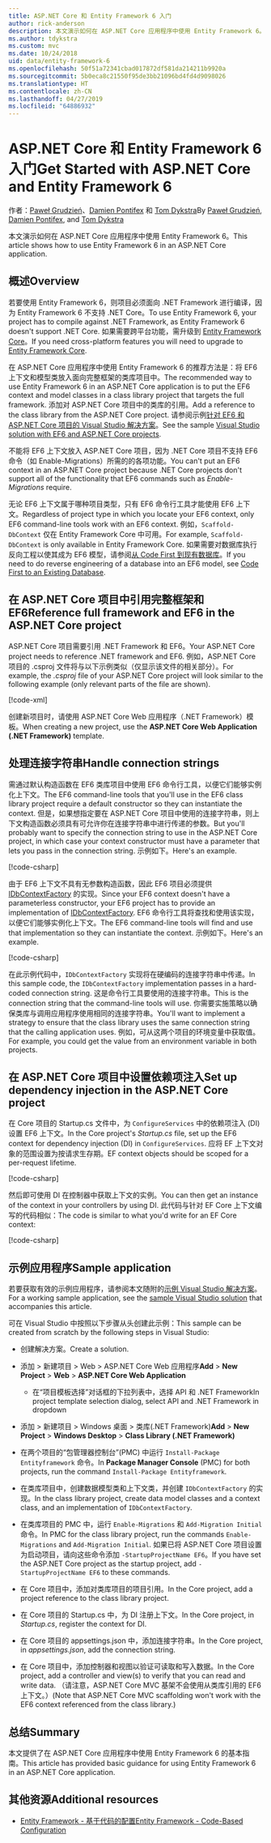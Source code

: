 ```yaml
---
title: ASP.NET Core 和 Entity Framework 6 入门
author: rick-anderson
description: 本文演示如何在 ASP.NET Core 应用程序中使用 Entity Framework 6。
ms.author: tdykstra
ms.custom: mvc
ms.date: 10/24/2018
uid: data/entity-framework-6
ms.openlocfilehash: 50f51a72341cbad017872df581da214211b9920a
ms.sourcegitcommit: 5b0eca8c21550f95de3bb21096bd4fd4d9098026
ms.translationtype: HT
ms.contentlocale: zh-CN
ms.lasthandoff: 04/27/2019
ms.locfileid: "64886932"
---
```

# <a name="get-started-with-aspnet-core-and-entity-framework-6"></a><span data-ttu-id="17eb7-103">ASP.NET Core 和 Entity Framework 6 入门</span><span class="sxs-lookup"><span data-stu-id="17eb7-103">Get Started with ASP.NET Core and Entity Framework 6</span></span>

<span data-ttu-id="17eb7-104">作者：[Paweł Grudzień](https://github.com/pgrudzien12)、[Damien Pontifex](https://github.com/DamienPontifex) 和 [Tom Dykstra](https://github.com/tdykstra)</span><span class="sxs-lookup"><span data-stu-id="17eb7-104">By [Paweł Grudzień](https://github.com/pgrudzien12), [Damien Pontifex](https://github.com/DamienPontifex), and [Tom Dykstra](https://github.com/tdykstra)</span></span>

<span data-ttu-id="17eb7-105">本文演示如何在 ASP.NET Core 应用程序中使用 Entity Framework 6。</span><span class="sxs-lookup"><span data-stu-id="17eb7-105">This article shows how to use Entity Framework 6 in an ASP.NET Core application.</span></span>

## <a name="overview"></a><span data-ttu-id="17eb7-106">概述</span><span class="sxs-lookup"><span data-stu-id="17eb7-106">Overview</span></span>

<span data-ttu-id="17eb7-107">若要使用 Entity Framework 6，则项目必须面向 .NET Framework 进行编译，因为 Entity Framework 6 不支持 .NET Core。</span><span class="sxs-lookup"><span data-stu-id="17eb7-107">To use Entity Framework 6, your project has to compile against .NET Framework, as Entity Framework 6 doesn't support .NET Core.</span></span> <span data-ttu-id="17eb7-108">如果需要跨平台功能，需升级到 [Entity Framework Core](/ef/)。</span><span class="sxs-lookup"><span data-stu-id="17eb7-108">If you need cross-platform features you will need to upgrade to [Entity Framework Core](/ef/).</span></span>

<span data-ttu-id="17eb7-109">在 ASP.NET Core 应用程序中使用 Entity Framework 6 的推荐方法是：将 EF6 上下文和模型类放入面向完整框架的类库项目中。</span><span class="sxs-lookup"><span data-stu-id="17eb7-109">The recommended way to use Entity Framework 6 in an ASP.NET Core application is to put the EF6 context and model classes in a class library project that targets the full framework.</span></span> <span data-ttu-id="17eb7-110">添加对 ASP.NET Core 项目中的类库的引用。</span><span class="sxs-lookup"><span data-stu-id="17eb7-110">Add a reference to the class library from the ASP.NET Core project.</span></span> <span data-ttu-id="17eb7-111">请参阅示例[针对 EF6 和 ASP.NET Core 项目的 Visual Studio 解决方案](https://github.com/aspnet/AspNetCore.Docs/tree/master/aspnetcore/data/entity-framework-6/sample/)。</span><span class="sxs-lookup"><span data-stu-id="17eb7-111">See the sample [Visual Studio solution with EF6 and ASP.NET Core projects](https://github.com/aspnet/AspNetCore.Docs/tree/master/aspnetcore/data/entity-framework-6/sample/).</span></span>

<span data-ttu-id="17eb7-112">不能将 EF6 上下文放入 ASP.NET Core 项目，因为 .NET Core 项目不支持 EF6 命令（如 Enable-Migrations）所需的的各项功能。</span><span class="sxs-lookup"><span data-stu-id="17eb7-112">You can't put an EF6 context in an ASP.NET Core project because .NET Core projects don't support all of the functionality that EF6 commands such as *Enable-Migrations* require.</span></span>

<span data-ttu-id="17eb7-113">无论 EF6 上下文属于哪种项目类型，只有 EF6 命令行工具才能使用 EF6 上下文。</span><span class="sxs-lookup"><span data-stu-id="17eb7-113">Regardless of project type in which you locate your EF6 context, only EF6 command-line tools work with an EF6 context.</span></span> <span data-ttu-id="17eb7-114">例如，`Scaffold-DbContext` 仅在 Entity Framework Core 中可用。</span><span class="sxs-lookup"><span data-stu-id="17eb7-114">For example, `Scaffold-DbContext` is only available in Entity Framework Core.</span></span> <span data-ttu-id="17eb7-115">如果需要对数据库执行反向工程以使其成为 EF6 模型，请参阅[从 Code First 到现有数据库](https://msdn.microsoft.com/jj200620)。</span><span class="sxs-lookup"><span data-stu-id="17eb7-115">If you need to do reverse engineering of a database into an EF6 model, see [Code First to an Existing Database](https://msdn.microsoft.com/jj200620).</span></span>

## <a name="reference-full-framework-and-ef6-in-the-aspnet-core-project"></a><span data-ttu-id="17eb7-116">在 ASP.NET Core 项目中引用完整框架和 EF6</span><span class="sxs-lookup"><span data-stu-id="17eb7-116">Reference full framework and EF6 in the ASP.NET Core project</span></span>

<span data-ttu-id="17eb7-117">ASP.NET Core 项目需要引用 .NET Framework 和 EF6。</span><span class="sxs-lookup"><span data-stu-id="17eb7-117">Your ASP.NET Core project needs to reference .NET framework and EF6.</span></span> <span data-ttu-id="17eb7-118">例如，ASP.NET Core 项目的 .csproj 文件将与以下示例类似（仅显示该文件的相关部分）。</span><span class="sxs-lookup"><span data-stu-id="17eb7-118">For example, the *.csproj* file of your ASP.NET Core project will look similar to the following example (only relevant parts of the file are shown).</span></span>

[!code-xml[](entity-framework-6/sample/MVCCore/MVCCore.csproj?range=3-9&highlight=2)]

<span data-ttu-id="17eb7-119">创建新项目时，请使用 ASP.NET Core Web 应用程序（.NET Framework）模板。</span><span class="sxs-lookup"><span data-stu-id="17eb7-119">When creating a new project, use the **ASP.NET Core Web Application (.NET Framework)** template.</span></span>

## <a name="handle-connection-strings"></a><span data-ttu-id="17eb7-120">处理连接字符串</span><span class="sxs-lookup"><span data-stu-id="17eb7-120">Handle connection strings</span></span>

<span data-ttu-id="17eb7-121">需通过默认构造函数在 EF6 类库项目中使用 EF6 命令行工具，以便它们能够实例化上下文。</span><span class="sxs-lookup"><span data-stu-id="17eb7-121">The EF6 command-line tools that you'll use in the EF6 class library project require a default constructor so they can instantiate the context.</span></span> <span data-ttu-id="17eb7-122">但是，如果想指定要在 ASP.NET Core 项目中使用的连接字符串，则上下文构造函数必须具有可允许你在连接字符串中进行传递的参数。</span><span class="sxs-lookup"><span data-stu-id="17eb7-122">But you'll probably want to specify the connection string to use in the ASP.NET Core project, in which case your context constructor must have a parameter that lets you pass in the connection string.</span></span> <span data-ttu-id="17eb7-123">示例如下。</span><span class="sxs-lookup"><span data-stu-id="17eb7-123">Here's an example.</span></span>

[!code-csharp[](entity-framework-6/sample/EF6/SchoolContext.cs?name=snippet_Constructor)]

<span data-ttu-id="17eb7-124">由于 EF6 上下文不具有无参数构造函数，因此 EF6 项目必须提供 [IDbContextFactory](https://msdn.microsoft.com/library/hh506876) 的实现。</span><span class="sxs-lookup"><span data-stu-id="17eb7-124">Since your EF6 context doesn't have a parameterless constructor, your EF6 project has to provide an implementation of [IDbContextFactory](https://msdn.microsoft.com/library/hh506876).</span></span> <span data-ttu-id="17eb7-125">EF6 命令行工具将查找和使用该实现，以便它们能够实例化上下文。</span><span class="sxs-lookup"><span data-stu-id="17eb7-125">The EF6 command-line tools will find and use that implementation so they can instantiate the context.</span></span> <span data-ttu-id="17eb7-126">示例如下。</span><span class="sxs-lookup"><span data-stu-id="17eb7-126">Here's an example.</span></span>

[!code-csharp[](entity-framework-6/sample/EF6/SchoolContextFactory.cs?name=snippet_IDbContextFactory)]

<span data-ttu-id="17eb7-127">在此示例代码中，`IDbContextFactory` 实现将在硬编码的连接字符串中传递。</span><span class="sxs-lookup"><span data-stu-id="17eb7-127">In this sample code, the `IDbContextFactory` implementation passes in a hard-coded connection string.</span></span> <span data-ttu-id="17eb7-128">这是命令行工具要使用的连接字符串。</span><span class="sxs-lookup"><span data-stu-id="17eb7-128">This is the connection string that the command-line tools will use.</span></span> <span data-ttu-id="17eb7-129">你需要实施策略以确保类库与调用应用程序使用相同的连接字符串。</span><span class="sxs-lookup"><span data-stu-id="17eb7-129">You'll want to implement a strategy to ensure that the class library uses the same connection string that the calling application uses.</span></span> <span data-ttu-id="17eb7-130">例如，可从这两个项目的环境变量中获取值。</span><span class="sxs-lookup"><span data-stu-id="17eb7-130">For example, you could get the value from an environment variable in both projects.</span></span>

## <a name="set-up-dependency-injection-in-the-aspnet-core-project"></a><span data-ttu-id="17eb7-131">在 ASP.NET Core 项目中设置依赖项注入</span><span class="sxs-lookup"><span data-stu-id="17eb7-131">Set up dependency injection in the ASP.NET Core project</span></span>

<span data-ttu-id="17eb7-132">在 Core 项目的 Startup.cs 文件中，为 `ConfigureServices` 中的依赖项注入 (DI) 设置 EF6 上下文。</span><span class="sxs-lookup"><span data-stu-id="17eb7-132">In the Core project's *Startup.cs* file, set up the EF6 context for dependency injection (DI) in `ConfigureServices`.</span></span> <span data-ttu-id="17eb7-133">应将 EF 上下文对象的范围设置为按请求生存期。</span><span class="sxs-lookup"><span data-stu-id="17eb7-133">EF context objects should be scoped for a per-request lifetime.</span></span>

[!code-csharp[](entity-framework-6/sample/MVCCore/Startup.cs?name=snippet_ConfigureServices&highlight=5)]

<span data-ttu-id="17eb7-134">然后即可使用 DI 在控制器中获取上下文的实例。</span><span class="sxs-lookup"><span data-stu-id="17eb7-134">You can then get an instance of the context in your controllers by using DI.</span></span> <span data-ttu-id="17eb7-135">此代码与针对 EF Core 上下文编写的代码相似：</span><span class="sxs-lookup"><span data-stu-id="17eb7-135">The code is similar to what you'd write for an EF Core context:</span></span>

[!code-csharp[](entity-framework-6/sample/MVCCore/Controllers/StudentsController.cs?name=snippet_ContextInController)]

## <a name="sample-application"></a><span data-ttu-id="17eb7-136">示例应用程序</span><span class="sxs-lookup"><span data-stu-id="17eb7-136">Sample application</span></span>

<span data-ttu-id="17eb7-137">若要获取有效的示例应用程序，请参阅本文随附的[示例 Visual Studio 解决方案](https://github.com/aspnet/AspNetCore.Docs/tree/master/aspnetcore/data/entity-framework-6/sample/)。</span><span class="sxs-lookup"><span data-stu-id="17eb7-137">For a working sample application, see the [sample Visual Studio solution](https://github.com/aspnet/AspNetCore.Docs/tree/master/aspnetcore/data/entity-framework-6/sample/) that accompanies this article.</span></span>

<span data-ttu-id="17eb7-138">可在 Visual Studio 中按照以下步骤从头创建此示例：</span><span class="sxs-lookup"><span data-stu-id="17eb7-138">This sample can be created from scratch by the following steps in Visual Studio:</span></span>

* <span data-ttu-id="17eb7-139">创建解决方案。</span><span class="sxs-lookup"><span data-stu-id="17eb7-139">Create a solution.</span></span>

* <span data-ttu-id="17eb7-140">添加 > 新建项目 > Web > ASP.NET Core Web 应用程序</span><span class="sxs-lookup"><span data-stu-id="17eb7-140">**Add** > **New Project** > **Web** > **ASP.NET Core Web Application**</span></span>
  * <span data-ttu-id="17eb7-141">在“项目模板选择”对话框的下拉列表中，选择 API 和 .NET Framework</span><span class="sxs-lookup"><span data-stu-id="17eb7-141">In project template selection dialog, select API and .NET Framework in dropdown</span></span>

* <span data-ttu-id="17eb7-142">添加 > 新建项目 > Windows 桌面 > 类库(.NET Framework)</span><span class="sxs-lookup"><span data-stu-id="17eb7-142">**Add** > **New Project** > **Windows Desktop** > **Class Library (.NET Framework)**</span></span>

* <span data-ttu-id="17eb7-143">在两个项目的“包管理器控制台”(PMC) 中运行 `Install-Package Entityframework` 命令。</span><span class="sxs-lookup"><span data-stu-id="17eb7-143">In **Package Manager Console** (PMC) for both projects, run the command `Install-Package Entityframework`.</span></span>

* <span data-ttu-id="17eb7-144">在类库项目中，创建数据模型类和上下文类，并创建 `IDbContextFactory` 的实现。</span><span class="sxs-lookup"><span data-stu-id="17eb7-144">In the class library project, create data model classes and a context class, and an implementation of `IDbContextFactory`.</span></span>

* <span data-ttu-id="17eb7-145">在类库项目的 PMC 中，运行 `Enable-Migrations` 和 `Add-Migration Initial` 命令。</span><span class="sxs-lookup"><span data-stu-id="17eb7-145">In PMC for the class library project, run the commands `Enable-Migrations` and `Add-Migration Initial`.</span></span> <span data-ttu-id="17eb7-146">如果已将 ASP.NET Core 项目设置为启动项目，请向这些命令添加 `-StartupProjectName EF6`。</span><span class="sxs-lookup"><span data-stu-id="17eb7-146">If you have set the ASP.NET Core project as the startup project, add `-StartupProjectName EF6` to these commands.</span></span>

* <span data-ttu-id="17eb7-147">在 Core 项目中，添加对类库项目的项目引用。</span><span class="sxs-lookup"><span data-stu-id="17eb7-147">In the Core project, add a project reference to the class library project.</span></span>

* <span data-ttu-id="17eb7-148">在 Core 项目的 Startup.cs 中，为 DI 注册上下文。</span><span class="sxs-lookup"><span data-stu-id="17eb7-148">In the Core project, in *Startup.cs*, register the context for DI.</span></span>

* <span data-ttu-id="17eb7-149">在 Core 项目的 appsettings.json 中，添加连接字符串。</span><span class="sxs-lookup"><span data-stu-id="17eb7-149">In the Core project, in *appsettings.json*, add the connection string.</span></span>

* <span data-ttu-id="17eb7-150">在 Core 项目中，添加控制器和视图以验证可读取和写入数据。</span><span class="sxs-lookup"><span data-stu-id="17eb7-150">In the Core project, add a controller and view(s) to verify that you can read and write data.</span></span> <span data-ttu-id="17eb7-151">（请注意，ASP.NET Core MVC 基架不会使用从类库引用的 EF6 上下文。）</span><span class="sxs-lookup"><span data-stu-id="17eb7-151">(Note that ASP.NET Core MVC scaffolding won't work with the EF6 context referenced from the class library.)</span></span>

## <a name="summary"></a><span data-ttu-id="17eb7-152">总结</span><span class="sxs-lookup"><span data-stu-id="17eb7-152">Summary</span></span>

<span data-ttu-id="17eb7-153">本文提供了在 ASP.NET Core 应用程序中使用 Entity Framework 6 的基本指南。</span><span class="sxs-lookup"><span data-stu-id="17eb7-153">This article has provided basic guidance for using Entity Framework 6 in an ASP.NET Core application.</span></span>

## <a name="additional-resources"></a><span data-ttu-id="17eb7-154">其他资源</span><span class="sxs-lookup"><span data-stu-id="17eb7-154">Additional resources</span></span>

* [<span data-ttu-id="17eb7-155">Entity Framework - 基于代码的配置</span><span class="sxs-lookup"><span data-stu-id="17eb7-155">Entity Framework - Code-Based Configuration</span></span>](https://msdn.microsoft.com/data/jj680699.aspx)
